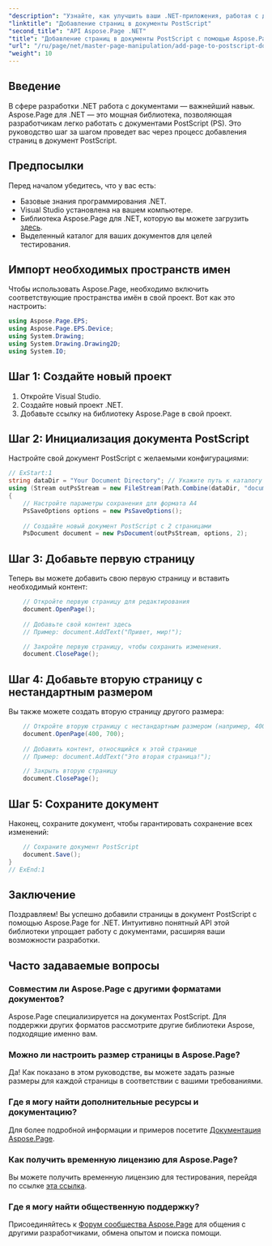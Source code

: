 ```yaml
---
"description": "Узнайте, как улучшить ваши .NET-приложения, работая с документами PostScript с помощью Aspose.Page. Это пошаговое руководство содержит чёткие инструкции по инициализации документа."
"linktitle": "Добавление страниц в документы PostScript"
"second_title": "API Aspose.Page .NET"
"title": "Добавление страниц в документы PostScript с помощью Aspose.Page для .NET"
"url": "/ru/page/net/master-page-manipulation/add-page-to-postscript-document/"
"weight": 10
---
```


## Введение

В сфере разработки .NET работа с документами — важнейший навык. Aspose.Page для .NET — это мощная библиотека, позволяющая разработчикам легко работать с документами PostScript (PS). Это руководство шаг за шагом проведет вас через процесс добавления страниц в документ PostScript.

## Предпосылки

Перед началом убедитесь, что у вас есть:

- Базовые знания программирования .NET.
- Visual Studio установлена на вашем компьютере.
- Библиотека Aspose.Page для .NET, которую вы можете загрузить [здесь](https://releases.aspose.com/page/net/).
- Выделенный каталог для ваших документов для целей тестирования.

## Импорт необходимых пространств имен

Чтобы использовать Aspose.Page, необходимо включить соответствующие пространства имён в свой проект. Вот как это настроить:

```csharp
using Aspose.Page.EPS;
using Aspose.Page.EPS.Device;
using System.Drawing;
using System.Drawing.Drawing2D;
using System.IO;
```

## Шаг 1: Создайте новый проект

1. Откройте Visual Studio.
2. Создайте новый проект .NET.
3. Добавьте ссылку на библиотеку Aspose.Page в свой проект.

## Шаг 2: Инициализация документа PostScript

Настройте свой документ PostScript с желаемыми конфигурациями:

```csharp
// ExStart:1
string dataDir = "Your Document Directory"; // Укажите путь к каталогу документов
using (Stream outPsStream = new FileStream(Path.Combine(dataDir, "document1.ps"), FileMode.Create))
{
    // Настройте параметры сохранения для формата А4
    PsSaveOptions options = new PsSaveOptions();
    
    // Создайте новый документ PostScript с 2 страницами
    PsDocument document = new PsDocument(outPsStream, options, 2);
```

## Шаг 3: Добавьте первую страницу

Теперь вы можете добавить свою первую страницу и вставить необходимый контент:

```csharp
    // Откройте первую страницу для редактирования
    document.OpenPage();
    
    // Добавьте свой контент здесь
    // Пример: document.AddText("Привет, мир!");

    // Закройте первую страницу, чтобы сохранить изменения.
    document.ClosePage();
```

## Шаг 4: Добавьте вторую страницу с нестандартным размером

Вы также можете создать вторую страницу другого размера:

```csharp
    // Откройте вторую страницу с нестандартным размером (например, 400 x 700).
    document.OpenPage(400, 700);
    
    // Добавить контент, относящийся к этой странице
    // Пример: document.AddText("Это вторая страница!");

    // Закрыть вторую страницу
    document.ClosePage();
```

## Шаг 5: Сохраните документ

Наконец, сохраните документ, чтобы гарантировать сохранение всех изменений:

```csharp
    // Сохраните документ PostScript
    document.Save();
}
// ExEnd:1
```

## Заключение

Поздравляем! Вы успешно добавили страницы в документ PostScript с помощью Aspose.Page for .NET. Интуитивно понятный API этой библиотеки упрощает работу с документами, расширяя ваши возможности разработки.

## Часто задаваемые вопросы

### Совместим ли Aspose.Page с другими форматами документов?  
Aspose.Page специализируется на документах PostScript. Для поддержки других форматов рассмотрите другие библиотеки Aspose, подходящие именно вам.

### Можно ли настроить размер страницы в Aspose.Page?  
Да! Как показано в этом руководстве, вы можете задать разные размеры для каждой страницы в соответствии с вашими требованиями.

### Где я могу найти дополнительные ресурсы и документацию?  
Для более подробной информации и примеров посетите [Документация Aspose.Page](https://reference.aspose.com/page/net/).

### Как получить временную лицензию для Aspose.Page?  
Вы можете получить временную лицензию для тестирования, перейдя по ссылке [эта ссылка](https://purchase.conholdate.com/temporary-license/).

### Где я могу найти общественную поддержку?  
Присоединяйтесь к [Форум сообщества Aspose.Page](https://forum.aspose.com/c/page/39) для общения с другими разработчиками, обмена опытом и поиска помощи.